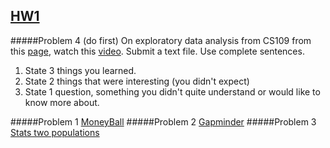 ## [HW1](/hw1) 

#####Problem 4 (do first)
On exploratory data analysis from CS109 from this [page](http://cs109.github.io/2015/pages/videos.html), watch this [video](https://matterhorn.dce.harvard.edu/engage/player/watch.html?id=a4e81697-fd86-415c-9b29-c14ea7ec15f2).
Submit a text file. Use complete sentences.

1. State 3 things you learned.
2. State 2 things that were interesting (you didn't expect)
3. State 1 question, something you didn't quite understand or would like to know more about.

#####Problem 1 [MoneyBall](/hw1/HW1-Prob1.ipynb)
#####Problem 2 [Gapminder](/hw1/HW1-Prob2.ipynb)
#####Problem 3 [Stats two populations](/hw1/HW1-Prob3.ipynb)
